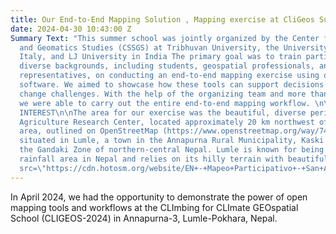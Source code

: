 ```yaml
---
title: Our End-to-End Mapping Solution , Mapping exercise at CliGeos Summer School
date: 2024-04-30 10:43:00 Z
Summary Text: "This summer school was jointly organized by the Center for Space Science
  and Geomatics Studies (CSSGS) at Tribhuvan University, the University of Udine in
  Italy, and LJ University in India The primary goal was to train participants from
  diverse backgrounds, including students, geospatial professionals, and government
  representatives, on conducting an end-to-end mapping exercise using open-source
  software. We aimed to showcase how these tools can support decisions around climate
  change challenges. With the help of the organizing team and more than 30 participants,
  we were able to carry out the entire end-to-end mapping workflow. \n\n# AREA OF
  INTEREST\n\nThe area for our exercise was the beautiful, diverse perimeter of the
  Agriculture Research Center, located approximately 20 km northwest of Pokhara. This
  area, outlined on OpenStreetMap (https://www.openstreetmap.org/way/742793744), is
  situated in Lumle, a town in the Annapurna Rural Municipality, Kaski District, in
  the Gandaki Zone of northern-central Nepal. Lumle is known for being the highest
  rainfall area in Nepal and relies on its hilly terrain with beautiful views.\n\n<center><img
  src=\"https://cdn.hotosm.org/website/EN+-+Mapeo+Participativo+-+San+Antonio+de+Prado.jpg\"></center>\n<center>test</center>"
---
```


In April 2024, we had the opportunity to demonstrate the power of open mapping tools and workflows at the CLImbing for CLImate GEOspatial School (CLIGEOS-2024) in Annapurna-3, Lumle-Pokhara, Nepal. 